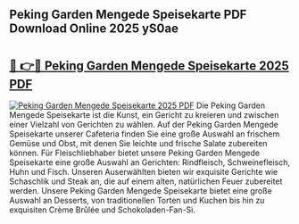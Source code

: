## Peking Garden Mengede Speisekarte PDF Download Online 2025 yS0ae

# <h2><a href="http://gce3gni.nevu.top/?p=Peking+Garden+Mengede+Speisekarte">🔗 👉🔴 Peking Garden Mengede Speisekarte 2025 PDF</a></h2>

[![Peking Garden Mengede Speisekarte 2025 PDF](https://i.imgur.com/dBaPXMq.png)](http://gce3gni.nevu.top/?p=Peking+Garden+Mengede+Speisekarte)
Die Peking Garden Mengede Speisekarte ist die Kunst, ein Gericht zu kreieren und zwischen einer Vielzahl von Gerichten zu wählen. Auf der Peking Garden Mengede Speisekarte unserer Cafeteria finden Sie eine große Auswahl an frischem Gemüse und Obst, mit denen Sie leichte und frische Salate zubereiten können. Für Fleischliebhaber bietet unsere Peking Garden Mengede Speisekarte eine große Auswahl an Gerichten: Rindfleisch, Schweinefleisch, Huhn und Fisch. Unseren Auserwählten bieten wir exquisite Gerichte wie Schaschlik und Steak an, die auf einem alten, natürlichen Feuer zubereitet werden. Unsere Peking Garden Mengede Speisekarte bietet eine große Auswahl an Desserts, von traditionellen Torten und Kuchen bis hin zu exquisiten Crème Brûlée und Schokoladen-Fan-Si.
